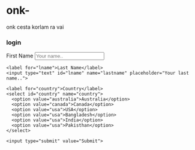 # onk-
onk cesta korlam ra vai
<!DOCTYPE html>
<html>
<head> 
  <title> Dreamland It and Softwatware </title>
  <link rel="staylesheet" href="index.css">
</head>
<body>

<h3>login</h3>

<div>
  <form action="/action_page.php">
    <label for="fname">First Name</label>
    <input type="text" id="fname" name="firstname" placeholder="Your name..">

    <label for="lname">Last Name</label>
    <input type="text" id="lname" name="lastname" placeholder="Your last name..">

    <label for="country">Country</label>
    <select id="country" name="country">
      <option value="australia">Australia</option>
      <option value="canada">Canada</option>
      <option value="usa">USA</option>
	  <option value="usa">Bangladesh</option>
	  <option value="usa">India</option>
	  <option value="usa">Pakisthan</option>
    </select>
  
    <input type="submit" value="Submit">
  </form>
</div>

</body>
</html>

